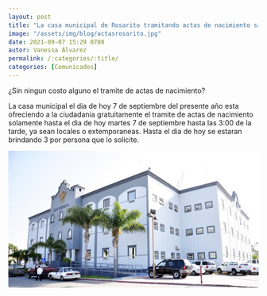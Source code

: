 ```yaml
---
layout: post
title: "La casa municipal de Rosarito tramitando actas de nacimiento sin ningun costo alguno"
image: "/assets/img/blog/actasrosarito.jpg"
date: 2021-09-07 15:29 0700
autor: Vanessa Álvarez
permalink: /:categories/:title/
categories: [Comunicados]
---
```


¿Sin ningun costo alguno el tramite de actas de nacimiento?



La casa municipal el dia de hoy 7 de septiembre del presente año esta ofreciendo a la ciudadania gratuitamente el tramite de actas de nacimiento solamente hasta el dia de hoy martes 7 de septiembre hasta las 3:00 de la tarde, ya sean locales o extemporaneas. Hasta el dia de hoy se estaran brindando 3 por persona que lo solicite.

<img src="/assets/img/blog/casamunicipal.jpg" class="img-fluid" alt="Casa municipal">


